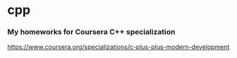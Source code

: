 # cpp
### My homeworks for Coursera C++ specialization
https://www.coursera.org/specializations/c-plus-plus-modern-development
